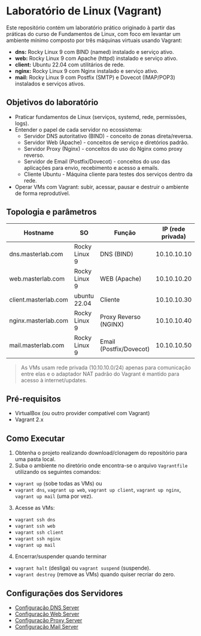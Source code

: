 # Laboratório de Linux (Vagrant)

Este repositório contém um laboratório prático originado à partir das práticas do curso de Fundamentos de Linux, com foco em levantar um ambiente mínimo composto por três máquinas virtuais usando Vagrant:

- **dns:** Rocky Linux 9 com BIND (named) instalado e serviço ativo.
- **web:** Rocky Linux 9 com Apache (httpd) instalado e serviço ativo.
- **client:** Ubuntu 22.04 com utilitários de rede.
- **nginx:** Rocky Linux 9 com Nginx instalado e serviço ativo.
- **mail:** Rocky Linux 9 com Postfix (SMTP) e Dovecot (IMAP/POP3) instalados e serviços ativos.

## Objetivos do laboratório

- Praticar fundamentos de Linux (serviços, systemd, rede, permissões, logs).
- Entender o papel de cada servidor no ecossistema:
  - Servidor DNS autoritativo (BIND) - conceito de zonas direta/reversa.
  - Servidor Web (Apache) - conceitos de serviço e diretórios padrão.
  - Servidor Proxy (Nginx) - conceitos do uso do Nginx como proxy reverso.
  - Servidor de Email (Postfix/Dovecot) - conceitos do uso das aplicações para envio, recebimento e acesso a emails.
  - Cliente Ubuntu - Máquina cliente para testes dos serviços dentro da rede.
- Operar VMs com Vagrant: subir, acessar, pausar e destruir o ambiente de forma reprodutível.

## Topologia e parâmetros

| Hostname              | SO            | Função                  | IP (rede privada) |
| --------------------- | ------------- | ----------------------- | ----------------- |
| dns.masterlab.com     | Rocky Linux 9 | DNS (BIND)              | 10.10.10.10       |
| web.masterlab.com     | Rocky Linux 9 | WEB (Apache)            | 10.10.10.20       |
| client.masterlab.com  | ubuntu 22.04  | Cliente                 | 10.10.10.30       |
| nginx.masterlab.com   | Rocky Linux 9 | Proxy Reverso (NGINX)   | 10.10.10.40       |
| mail.masterlab.com    | Rocky Linux 9 | Email (Postfix/Dovecot) | 10.10.10.50       |

> As VMs usam rede privada (10.10.10.0/24) apenas para comunicação entre elas e o adaptador NAT padrão do Vagrant é mantido para acesso à internet/updates.

## Pré-requisitos

- VirtualBox (ou outro provider compatível com Vagrant)
- Vagrant 2.x

## Como Executar

1. Obtenha o projeto realizando download/clonagem do repositório para uma pasta local.
2. Suba o ambiente no diretório onde encontra-se o arquivo ```Vagrantfile``` utilizando os seguintes comandos:
  - ```vagrant up``` (sobe todas as VMs) ou
  - ```vagrant dns```, ```vagrant up web```, ```vagrant up client```, ```vagrant up nginx```, ```vagrant up mail``` (uma por vez).
3. Acesse as VMs:
  -  ```vagrant ssh dns```
  -  ```vagrant ssh web```
  -  ```vagrant ssh client```
  -  ```vagrant ssh nginx```
  -  ```vagrant up mail```
4. Encerrar/suspender quando terminar
  - ```vagrant halt``` (desliga) ou ```vagrant suspend``` (suspende).
  - ```vagrant destroy``` (remove as VMs) quando quiser recriar do zero.

## Configurações dos Servidores

- [Configuração DNS Server](docs/DNSSERVER.MD)
- [Configuração Web Server](docs/WEBSERVER.MD)
- [Configuração Proxy Server](docs/PROXYSERVER.MD)
- [Configuração Mail Server](docs/MAILSERVER.MD)